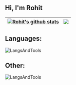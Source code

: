 ## Hi, I'm Rohit


| <a href="https://github.com/anuraghazra/github-readme-stats"><img align="center" src="https://github-readme-stats.vercel.app/api?username=Ninjagor&theme=github_dark&hide=contribs,issues&show_icons=true&hide_border=true&hide_rank=true" alt="Rohit's github stats" /></a> | <a href="https://github.com/anuraghazra/github-readme-stats"><img align="center" src="https://github-readme-stats.vercel.app/api/top-langs/?username=Ninjagor&theme=github_dark&layout=compact&hide_border=true" /></a> |
| ------------- | ------------- |

<!--
## Top repositories
[![Readme Card](https://github-readme-stats.vercel.app/api/pin/?username=Ninjagor&repo=rge.js&theme=github_dark&hide_border=false)](https://github.com/Ninjagor/rge.js)

[![Readme Card](https://github-readme-stats.vercel.app/api/pin/?username=bpa-gamedaygrill&repo=bpa-gamedaygrill-csw2&theme=github_dark&hide_border=false)](https://github.com/bpa-gamedaygrill/bpa-gamedaygrill-csw2)

[![Readme Card](https://github-readme-stats.vercel.app/api/pin/?username=bpa-instrumentality&repo=bpa-instrumentality.github.io&theme=github_dark&hide_border=false)](https://github.com/bpa-instrumentality/bpa-instrumentality.github.io)

[![Readme Card](https://github-readme-stats.vercel.app/api/pin/?username=Ninjagor&repo=cs-final-project-server&theme=github_dark&hide_border=false)](https://github.com/Ninjagor/cs-final-project-server)
-->

## Languages:
![LangsAndTools](https://skillicons.dev/icons?i=ts,c,java,rust,python,lua)

## Other:
![LangsAndTools](https://skillicons.dev/icons?i=vim,arch,apple)
